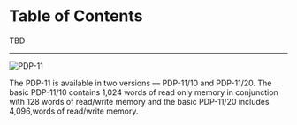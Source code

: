 # Table of Contents

TBD

* * *

![PDP-11](i/pic-008-1.jpg "The PDP-11 is available in two versions —
PDP-11/10 and PDP-11/20. The basic PDP-11/10 contains 1,024 words of read
only memory in conjunction with 128 words of read/write memory and the basic
PDP-11/20 includes 4,096,words of read/write memory.")

The PDP-11 is available in two versions — PDP-11/10 and PDP-11/20. The basic
PDP-11/10 contains 1,024 words of read only memory in conjunction with 128
words of read/write memory and the basic PDP-11/20 includes 4,096,words of
read/write memory.

